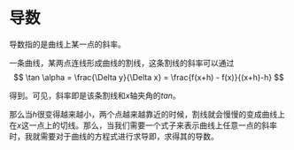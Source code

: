 # 导数

导数指的是曲线上某一点的斜率。

一条曲线，某两点连线形成曲线的割线，这条割线的斜率可以通过
$$
\tan \alpha = \frac{\Delta y}{\Delta x} = \frac{f(x+h) - f(x)}{(x+h)-h}
$$


得到。可见，斜率即是该条割线和$x$轴夹角的$tan$。

那么当$h$很变得越来越小，两个点越来越靠近的时候，割线就会慢慢的变成曲线上在$x$这一点上的切线。那么，当我们需要一个式子来表示曲线上任意一点的斜率时，我就需要对于曲线的方程式进行求导即，求得其的导数。



